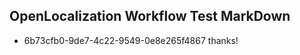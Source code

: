 ## OpenLocalization Workflow Test MarkDown
* 6b73cfb0-9de7-4c22-9549-0e8e265f4867 thanks!

<!--HONumber=Sep16_HO1-->


